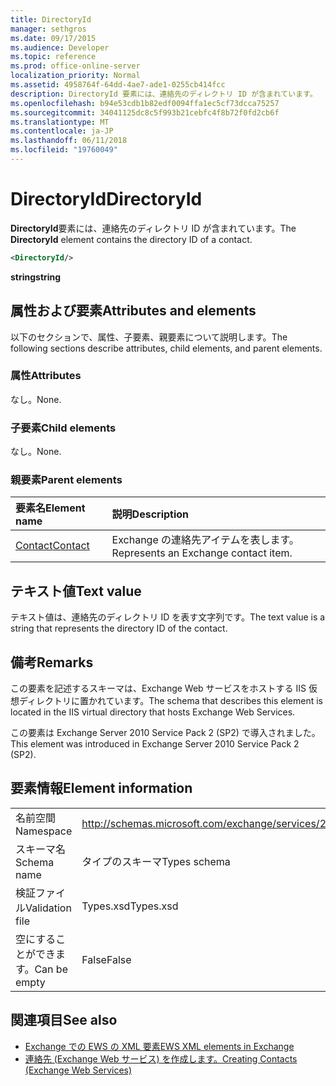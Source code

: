 ```yaml
---
title: DirectoryId
manager: sethgros
ms.date: 09/17/2015
ms.audience: Developer
ms.topic: reference
ms.prod: office-online-server
localization_priority: Normal
ms.assetid: 4958764f-64dd-4ae7-ade1-0255cb414fcc
description: DirectoryId 要素には、連絡先のディレクトリ ID が含まれています。
ms.openlocfilehash: b94e53cdb1b82edf0094ffa1ec5cf73dcca75257
ms.sourcegitcommit: 34041125dc8c5f993b21cebfc4f8b72f0fd2cb6f
ms.translationtype: MT
ms.contentlocale: ja-JP
ms.lasthandoff: 06/11/2018
ms.locfileid: "19760049"
---
```

# <a name="directoryid"></a><span data-ttu-id="31526-103">DirectoryId</span><span class="sxs-lookup"><span data-stu-id="31526-103">DirectoryId</span></span>

<span data-ttu-id="31526-104">**DirectoryId**要素には、連絡先のディレクトリ ID が含まれています。</span><span class="sxs-lookup"><span data-stu-id="31526-104">The **DirectoryId** element contains the directory ID of a contact.</span></span> 
  
```XML
<DirectoryId/>
```

 <span data-ttu-id="31526-105">**string**</span><span class="sxs-lookup"><span data-stu-id="31526-105">**string**</span></span>
## <a name="attributes-and-elements"></a><span data-ttu-id="31526-106">属性および要素</span><span class="sxs-lookup"><span data-stu-id="31526-106">Attributes and elements</span></span>

<span data-ttu-id="31526-107">以下のセクションで、属性、子要素、親要素について説明します。</span><span class="sxs-lookup"><span data-stu-id="31526-107">The following sections describe attributes, child elements, and parent elements.</span></span>
  
### <a name="attributes"></a><span data-ttu-id="31526-108">属性</span><span class="sxs-lookup"><span data-stu-id="31526-108">Attributes</span></span>

<span data-ttu-id="31526-109">なし。</span><span class="sxs-lookup"><span data-stu-id="31526-109">None.</span></span>
  
### <a name="child-elements"></a><span data-ttu-id="31526-110">子要素</span><span class="sxs-lookup"><span data-stu-id="31526-110">Child elements</span></span>

<span data-ttu-id="31526-111">なし。</span><span class="sxs-lookup"><span data-stu-id="31526-111">None.</span></span>
  
### <a name="parent-elements"></a><span data-ttu-id="31526-112">親要素</span><span class="sxs-lookup"><span data-stu-id="31526-112">Parent elements</span></span>

|<span data-ttu-id="31526-113">**要素名**</span><span class="sxs-lookup"><span data-stu-id="31526-113">**Element name**</span></span>|<span data-ttu-id="31526-114">**説明**</span><span class="sxs-lookup"><span data-stu-id="31526-114">**Description**</span></span>|
|:-----|:-----|
|[<span data-ttu-id="31526-115">Contact</span><span class="sxs-lookup"><span data-stu-id="31526-115">Contact</span></span>](contact.md) <br/> |<span data-ttu-id="31526-116">Exchange の連絡先アイテムを表します。</span><span class="sxs-lookup"><span data-stu-id="31526-116">Represents an Exchange contact item.</span></span>  <br/> |
   
## <a name="text-value"></a><span data-ttu-id="31526-117">テキスト値</span><span class="sxs-lookup"><span data-stu-id="31526-117">Text value</span></span>

<span data-ttu-id="31526-118">テキスト値は、連絡先のディレクトリ ID を表す文字列です。</span><span class="sxs-lookup"><span data-stu-id="31526-118">The text value is a string that represents the directory ID of the contact.</span></span>
  
## <a name="remarks"></a><span data-ttu-id="31526-119">備考</span><span class="sxs-lookup"><span data-stu-id="31526-119">Remarks</span></span>

<span data-ttu-id="31526-120">この要素を記述するスキーマは、Exchange Web サービスをホストする IIS 仮想ディレクトリに置かれています。</span><span class="sxs-lookup"><span data-stu-id="31526-120">The schema that describes this element is located in the IIS virtual directory that hosts Exchange Web Services.</span></span>
  
<span data-ttu-id="31526-121">この要素は Exchange Server 2010 Service Pack 2 (SP2) で導入されました。</span><span class="sxs-lookup"><span data-stu-id="31526-121">This element was introduced in Exchange Server 2010 Service Pack 2 (SP2).</span></span>
  
## <a name="element-information"></a><span data-ttu-id="31526-122">要素情報</span><span class="sxs-lookup"><span data-stu-id="31526-122">Element information</span></span>

|||
|:-----|:-----|
|<span data-ttu-id="31526-123">名前空間</span><span class="sxs-lookup"><span data-stu-id="31526-123">Namespace</span></span>  <br/> |http://schemas.microsoft.com/exchange/services/2006/types  <br/> |
|<span data-ttu-id="31526-124">スキーマ名</span><span class="sxs-lookup"><span data-stu-id="31526-124">Schema name</span></span>  <br/> |<span data-ttu-id="31526-125">タイプのスキーマ</span><span class="sxs-lookup"><span data-stu-id="31526-125">Types schema</span></span>  <br/> |
|<span data-ttu-id="31526-126">検証ファイル</span><span class="sxs-lookup"><span data-stu-id="31526-126">Validation file</span></span>  <br/> |<span data-ttu-id="31526-127">Types.xsd</span><span class="sxs-lookup"><span data-stu-id="31526-127">Types.xsd</span></span>  <br/> |
|<span data-ttu-id="31526-128">空にすることができます。</span><span class="sxs-lookup"><span data-stu-id="31526-128">Can be empty</span></span>  <br/> |<span data-ttu-id="31526-129">False</span><span class="sxs-lookup"><span data-stu-id="31526-129">False</span></span>  <br/> |
   
## <a name="see-also"></a><span data-ttu-id="31526-130">関連項目</span><span class="sxs-lookup"><span data-stu-id="31526-130">See also</span></span>

- [<span data-ttu-id="31526-131">Exchange での EWS の XML 要素</span><span class="sxs-lookup"><span data-stu-id="31526-131">EWS XML elements in Exchange</span></span>](ews-xml-elements-in-exchange.md)
- [<span data-ttu-id="31526-132">連絡先 (Exchange Web サービス) を作成します。</span><span class="sxs-lookup"><span data-stu-id="31526-132">Creating Contacts (Exchange Web Services)</span></span>](http://msdn.microsoft.com/library/4845917e-70d1-481c-bbd7-011ec6571789%28Office.15%29.aspx)

